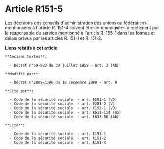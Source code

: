 # Article R151-5

Les décisions des conseils d'administration des unions ou fédérations mentionnées à l'article R. 151-4 doivent être
communiquées directement par le responsable du service mentionné à l'article R. 155-1 dans les formes et délais prévus par
les articles R. 151-1 et R. 151-2.

**Liens relatifs à cet article**

	**Anciens textes**:

	  - Décret n°59-923 du 30 juillet 1959 - art. 3 (Ab)

	**Modifié par**:

	  - Décret n°2009-1596 du 18 décembre 2009 - art. 8

	**Cité par**:

	  - Code de la sécurité sociale. - art. D281-1 (VD)
	  - Code de la sécurité sociale. - art. D281-2 (V)
	  - Code de la sécurité sociale. - art. R152-1 (VD)
	  - Code de la sécurité sociale. - art. R611-114 (Ab)
	  - Code de la sécurité sociale. - art. R633-56 (Ab)

	**Cite**:

	  - Code de la sécurité sociale. - art. R151-1
	  - Code de la sécurité sociale. - art. R151-2
	  - Code de la sécurité sociale. - art. R151-4
